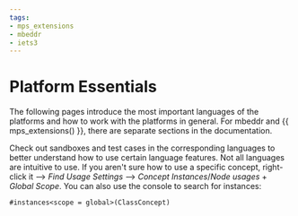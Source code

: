 ```yaml
---
tags:
- mps_extensions
- mbeddr
- iets3
---
```


# Platform Essentials

The following pages introduce the most important languages of the platforms and how to work with the platforms in general. For mbeddr and {{ mps_extensions() }}, there are separate sections in the documentation.

Check out sandboxes and test cases in the corresponding languages to better understand how to use certain language features. Not all languages
are intuitive to use. If you aren't sure how to use a specific concept, right-click it --> *Find Usage Settings* --> *Concept Instances*/*Node usages* + *Global Scope*. You can also use the console to search for instances: 
```
#instances<scope = global>(ClassConcept)
```